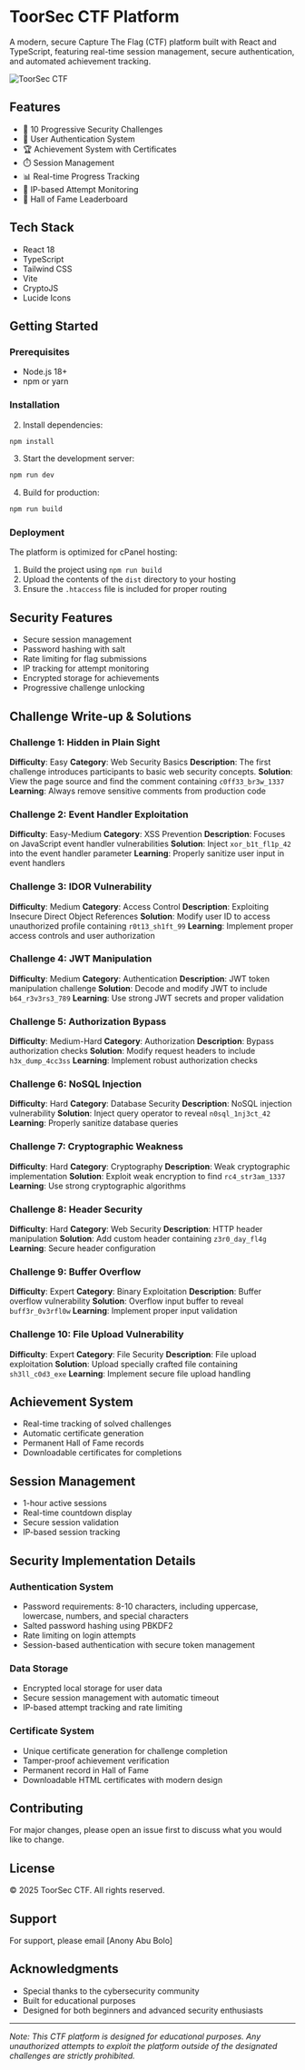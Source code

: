 # ToorSec CTF Platform

A modern, secure Capture The Flag (CTF) platform built with React and TypeScript, featuring real-time session management, secure authentication, and automated achievement tracking.

![ToorSec CTF](https://images.unsplash.com/photo-1526374965328-7f61d4dc18c5?auto=format&fit=crop&q=80&w=1200)

## Features

- 🔐 10 Progressive Security Challenges
- 👥 User Authentication System
- 🏆 Achievement System with Certificates
- ⏱️ Session Management
- 📊 Real-time Progress Tracking
- 🎯 IP-based Attempt Monitoring
- 🏅 Hall of Fame Leaderboard

## Tech Stack

- React 18
- TypeScript
- Tailwind CSS
- Vite
- CryptoJS
- Lucide Icons

## Getting Started

### Prerequisites

- Node.js 18+
- npm or yarn

### Installation


2. Install dependencies:
```bash
npm install
```

3. Start the development server:
```bash
npm run dev
```

4. Build for production:
```bash
npm run build
```

### Deployment

The platform is optimized for cPanel hosting:

1. Build the project using `npm run build`
2. Upload the contents of the `dist` directory to your hosting
3. Ensure the `.htaccess` file is included for proper routing

## Security Features

- Secure session management
- Password hashing with salt
- Rate limiting for flag submissions
- IP tracking for attempt monitoring
- Encrypted storage for achievements
- Progressive challenge unlocking

## Challenge Write-up & Solutions

### Challenge 1: Hidden in Plain Sight
**Difficulty**: Easy
**Category**: Web Security Basics
**Description**: The first challenge introduces participants to basic web security concepts.
**Solution**: View the page source and find the comment containing `c0ff33_br3w_1337`
**Learning**: Always remove sensitive comments from production code

### Challenge 2: Event Handler Exploitation
**Difficulty**: Easy-Medium
**Category**: XSS Prevention
**Description**: Focuses on JavaScript event handler vulnerabilities
**Solution**: Inject `xor_b1t_fl1p_42` into the event handler parameter
**Learning**: Properly sanitize user input in event handlers

### Challenge 3: IDOR Vulnerability
**Difficulty**: Medium
**Category**: Access Control
**Description**: Exploiting Insecure Direct Object References
**Solution**: Modify user ID to access unauthorized profile containing `r0t13_sh1ft_99`
**Learning**: Implement proper access controls and user authorization

### Challenge 4: JWT Manipulation
**Difficulty**: Medium
**Category**: Authentication
**Description**: JWT token manipulation challenge
**Solution**: Decode and modify JWT to include `b64_r3v3rs3_789`
**Learning**: Use strong JWT secrets and proper validation

### Challenge 5: Authorization Bypass
**Difficulty**: Medium-Hard
**Category**: Authorization
**Description**: Bypass authorization checks
**Solution**: Modify request headers to include `h3x_dump_4cc3ss`
**Learning**: Implement robust authorization checks

### Challenge 6: NoSQL Injection
**Difficulty**: Hard
**Category**: Database Security
**Description**: NoSQL injection vulnerability
**Solution**: Inject query operator to reveal `n0sql_1nj3ct_42`
**Learning**: Properly sanitize database queries

### Challenge 7: Cryptographic Weakness
**Difficulty**: Hard
**Category**: Cryptography
**Description**: Weak cryptographic implementation
**Solution**: Exploit weak encryption to find `rc4_str3am_1337`
**Learning**: Use strong cryptographic algorithms

### Challenge 8: Header Security
**Difficulty**: Hard
**Category**: Web Security
**Description**: HTTP header manipulation
**Solution**: Add custom header containing `z3r0_day_fl4g`
**Learning**: Secure header configuration

### Challenge 9: Buffer Overflow
**Difficulty**: Expert
**Category**: Binary Exploitation
**Description**: Buffer overflow vulnerability
**Solution**: Overflow input buffer to reveal `buff3r_0v3rfl0w`
**Learning**: Implement proper input validation

### Challenge 10: File Upload Vulnerability
**Difficulty**: Expert
**Category**: File Security
**Description**: File upload exploitation
**Solution**: Upload specially crafted file containing `sh3ll_c0d3_exe`
**Learning**: Implement secure file upload handling

## Achievement System

- Real-time tracking of solved challenges
- Automatic certificate generation
- Permanent Hall of Fame records
- Downloadable certificates for completions

## Session Management

- 1-hour active sessions
- Real-time countdown display
- Secure session validation
- IP-based session tracking

## Security Implementation Details

### Authentication System
- Password requirements: 8-10 characters, including uppercase, lowercase, numbers, and special characters
- Salted password hashing using PBKDF2
- Rate limiting on login attempts
- Session-based authentication with secure token management

### Data Storage
- Encrypted local storage for user data
- Secure session management with automatic timeout
- IP-based attempt tracking and rate limiting

### Certificate System
- Unique certificate generation for challenge completion
- Tamper-proof achievement verification
- Permanent record in Hall of Fame
- Downloadable HTML certificates with modern design

## Contributing

For major changes, please open an issue first to discuss what you would like to change.

## License

© 2025 ToorSec CTF. All rights reserved.

## Support

For support, please email [Anony Abu Bolo]

## Acknowledgments

- Special thanks to the cybersecurity community
- Built for educational purposes
- Designed for both beginners and advanced security enthusiasts

---
*Note: This CTF platform is designed for educational purposes. Any unauthorized attempts to exploit the platform outside of the designated challenges are strictly prohibited.*